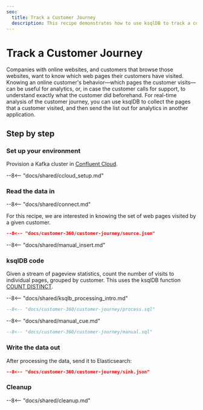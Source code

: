 ```yaml
---
seo:
  title: Track a Customer Journey
  description: This recipe demonstrates how to use ksqlDB to track a customer journey through web pages online.
---
```


# Track a Customer Journey

Companies with online websites, and customers that browse those websites, want to know which web pages their customers have visited.
Knowing an online customer's behavior—which pages the customer visits—can be useful for analytics, or, in case the customer calls for support, to understand exactly what the customer did beforehand.
For real-time analysis of the customer journey, you can use ksqlDB to collect the pages that a customer visited, and then send the list out for analytics in another application.

## Step by step

### Set up your environment

Provision a Kafka cluster in [Confluent Cloud](https://www.confluent.io/confluent-cloud/tryfree/?utm_source=github&utm_medium=ksqldb_recipes&utm_campaign=customer_journey).

--8<-- "docs/shared/ccloud_setup.md"

### Read the data in

--8<-- "docs/shared/connect.md"

For this recipe, we are interested in knowing the set of web pages visited by a given customer.

```json
--8<-- "docs/customer-360/customer-journey/source.json"
```

--8<-- "docs/shared/manual_insert.md"

### ksqlDB code

Given a stream of pageview statistics, count the number of visits to individual pages, grouped by customer.
This uses the ksqlDB function [COUNT DISTINCT](https://docs.ksqldb.io/en/latest/developer-guide/ksqldb-reference/aggregate-functions/#count_distinct).

--8<-- "docs/shared/ksqlb_processing_intro.md"

```sql
--8<-- "docs/customer-360/customer-journey/process.sql"
```

--8<-- "docs/shared/manual_cue.md"

```sql
--8<-- "docs/customer-360/customer-journey/manual.sql"
```

### Write the data out

After processing the data, send it to Elasticsearch:

```json
--8<-- "docs/customer-360/customer-journey/sink.json"
```

### Cleanup

--8<-- "docs/shared/cleanup.md"
